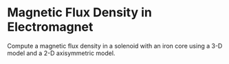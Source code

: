 # **Magnetic Flux Density in Electromagnet**

Compute a magnetic flux density in a solenoid with an iron core using a 3-D model and a 2-D axisymmetric model.
